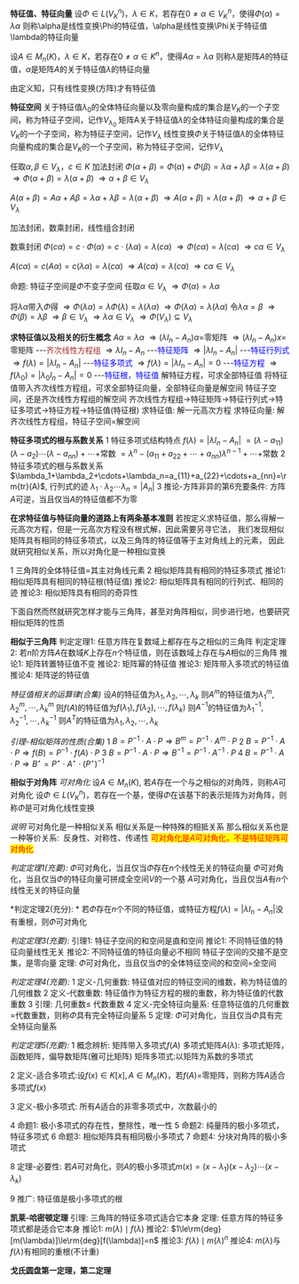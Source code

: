 **特征值、特征向量**
设$\Phi\in L(V_K^n)，\lambda\in K$，若存在$0\neq\alpha\in V_K^n$，使得$\Phi(\alpha)=\lambda\alpha$
则称\alpha是线性变换\Phi的特征值，\alpha是线性变换\Phi关于特征值\lambda的特征向量

设$A\in M_n(K)，\lambda\in K$，若存在$0\neq\alpha\in K^n$，使得$A\alpha=\lambda\alpha$
则称$\lambda$是矩阵$A$的特征值，$\alpha$是矩阵$A$的关于特征值$\lambda$的特征向量

由定义知，只有线性变换(方阵)才有特征值

**特征空间**
关于特征值$\lambda_0$的全体特征向量以及零向量构成的集合是$V_K$的一个子空间，称为特征子空间，记作$V_{\lambda_0}$
矩阵A关于特征值$\lambda$的全体特征向量构成的集合是$V_K$的一个子空间，称为特征子空间，记作$V_\lambda$
线性变换$\Phi$关于特征值$\lambda$的全体特征向量构成的集合是$V_K$的一个子空间，称为特征子空间，记作$V_\lambda$

任取$\alpha,\beta\in V_\lambda，c\in K$
加法封闭
$\Phi(\alpha+\beta)=\Phi(\alpha)+\Phi(\beta)=\lambda\alpha+\lambda\beta=\lambda(\alpha+\beta)$
$\Rightarrow \Phi(\alpha+\beta)=\lambda(\alpha+\beta)$
$\Rightarrow \alpha+\beta\in V_\lambda$

$A(\alpha+\beta)=A\alpha+A\beta=\lambda\alpha+\lambda\beta=\lambda(\alpha+\beta)$
$\Rightarrow A(\alpha+\beta)=\lambda(\alpha+\beta)$
$\Rightarrow \alpha+\beta\in V_\lambda$

加法封闭，数乘封闭，线性组合封闭

数乘封闭
$\Phi(c\alpha)=c\cdot\Phi(\alpha)=c\cdot(\lambda\alpha)=\lambda(c\alpha)$
$\Rightarrow \Phi(c\alpha)=\lambda(c\alpha)$
$\Rightarrow c\alpha\in V_\lambda$

$A(c\alpha)=c(A\alpha)=c(\lambda\alpha)=\lambda(c\alpha)$
$\Rightarrow A(c\alpha)=\lambda(c\alpha)$
$\Rightarrow c\alpha\in V_\lambda$

命题: 特征子空间是$\Phi$不变子空间
任取$\alpha\in V_\lambda$
$\Rightarrow \Phi(\alpha)=\lambda\alpha$

将$\lambda\alpha$带入$\Phi$得
$\Rightarrow \Phi(\lambda\alpha)=\lambda\Phi(\lambda)=\lambda(\lambda\alpha)$
$\Rightarrow \Phi(\lambda\alpha)=\lambda(\lambda\alpha)$
令$\lambda\alpha=\beta$
$\Rightarrow \Phi(\beta)=\lambda\beta$
$\Rightarrow \beta\in V_\lambda$
$\Rightarrow \lambda\alpha\in V_\lambda$
$\Rightarrow \Phi(V_\lambda)\subseteq V_\lambda$

**求特征值以及相关的衍生概念**
$A\alpha=\lambda\alpha$
$\Rightarrow (\lambda I_n-A_n)\alpha=$零矩阵
$\Rightarrow (\lambda I_n-A_n)x=$零矩阵  ---<font color=brown>齐次线性方程组</font>
$\Rightarrow \lambda I_n-A_n$ ---<font color=blue>特征矩阵</font>
$\Rightarrow |\lambda I_n-A_n|$ ---<font color=blue>特征行列式</font>
$\Rightarrow f(\lambda)=|\lambda I_n-A_n|$ ---<font color=blue>特征多项式</font>
$\Rightarrow f(\lambda)=|\lambda I_n-A_n|=0$ ---<font color=blue>特征方程</font>
$\Rightarrow f(\lambda_0)=|\lambda_0 I_n-A_n|=0$ ---<font color=blue>特征根，特征值</font>
解特征方程，可求全部特征值
将特征值带入齐次线性方程组，可求全部特征向量，全部特征向量是解空间
特征子空间，还是齐次线性方程组的解空间
齐次线性方程组$\to$特征矩阵$\to$特征行列式$\to$特征多项式$\to$特征方程$\to$特征值(特征根)
求特征值: 解一元高次方程
求特征向量: 解齐次线性方程组，特征子空间=解空间

**特征多项式的根与系数关系**
1 特征多项式结构特点
$f(\lambda)=|\lambda I_n-A_n|$
$=(\lambda-a_{11})(\lambda-a_{2})\cdots(\lambda-a_{nn})+\cdots+$常数
$=\lambda^n-(a_{11}+a_{22}+\cdots+a_{nn})\lambda^{n-1}+\cdots+$常数
2 特征多项式的根与系数关系
$\lambda_1+\lambda_2+\cdots+\lambda_n=a_{11}+a_{22}+\cdots+a_{nn}=\rm{tr}(A)$, 行列式的迹
$\lambda_1\cdot\lambda_2\cdots\lambda_n=|A_n|$
3 推论-方阵非异的第6充要条件: 方阵$A$可逆，当且仅当$A$的特征值都不为零

**在求特征值与特征向量的道路上有两条基本准则**
若按定义求特征值，那么得解一元高次方程，但是一元高次方程没有根式解，因此需要另寻它法，
我们发现相似矩阵具有相同的特征多项式，以及三角阵的特征值等于主对角线上的元素，
因此就研究相似关系，所以对角化是一种相似变换

1 三角阵的全体特征值=其主对角线元素
2 相似矩阵具有相同的特征多项式
  推论1: 相似矩阵具有相同的特征根(特征值)
  推论2: 相似矩阵具有相同的行列式、相同的迹
  推论3: 相似矩阵具有相同的奇异性

下面自然而然就研究怎样才能与三角阵，甚至对角阵相似，同步进行地，也要研究相似矩阵的性质

**相似于三角阵**
判定定理1: 任意方阵在复数域上都存在与之相似的三角阵
判定定理2: 若$n$阶方阵$A$在数域$K$上存在$n$个特征值，则在该数域上存在与$A$相似的三角阵
推论1: 矩阵转置特征值不变
推论2: 矩阵幂的特征值
推论3: 矩阵带入多项式的特征值
推论4: 矩阵逆的特征值

*特征值相关的运算律(合集)*
设$A$的特征值为$\lambda_1,\lambda_2,\cdots,\lambda_k$
则$A^m$的特征值为$\lambda_1^m,\lambda_2^m,\cdots,\lambda_k^m$
则$f(A)$的特征值为$f(\lambda_1),f(\lambda_2),\cdots,f(\lambda_k)$
则$A^{-1}$的特征值为$\lambda_1^{-1},\lambda_2^{-1},\cdots,\lambda_k^{-1}$
则$A^T$的特征值为$\lambda_1,\lambda_2,\cdots,\lambda_k$

*引理-相似矩阵的性质(合集)*
1 $B=P^{-1}\cdot A\cdot P\Rightarrow B^m=P^{-1}\cdot A^m\cdot P$
2 $B=P^{-1}\cdot A\cdot P\Rightarrow f(B)=P^{-1}\cdot f(A)\cdot P$
3 $B=P^{-1}\cdot A\cdot P\Rightarrow B^{-1}=P^{-1}\cdot A^{-1}\cdot P$
4 $B=P^{-1}\cdot A\cdot P\Rightarrow B^\star=P^\star\cdot A^\star\cdot (P^\star)^{-1}$

**相似于对角阵**
*可对角化*
设$A\in M_n(K)$, 若$A$存在一个与之相似的对角阵，则称$A$可对角化
设$\Phi\in L(V_K^n)$，若存在一个基，使得$\Phi$在该基下的表示矩阵为对角阵，则称$\Phi$是可对角化线性变换

*说明*
可对角化是一种相似关系
相似关系是一种特殊的相抵关系
那么相似关系也是一种等价关系:$\enspace$反身性、对称性、传递性
<mark><font color=red>可对角化是$A$可对角化，不是特征矩阵可对角化</font></mark>

*判定定理1(充要):* 
$\Phi$可对角化，当且仅当$\Phi$存在$n$个线性无关的特征向量
$\Phi$可对角化，当且仅当$\Phi$的特征向量可拼成全空间$V$的一个基
$A$可对角化，当且仅当$A$有$n$个线性无关的特征向量

*判定定理2(充分): *
若$\Phi$存在$n$个不同的特征值，或特征方程$f(\lambda)=|\lambda I_n-A_n|$没有重根，则$\Phi$可对角化

*判定定理3(充要):* 
引理1: 特征子空间的和空间是直和空间
      推论1: 不同特征值的特征向量线性无关
      推论2: 不同特征值的特征向量必不相同
      特征子空间的交接不是空集，是零向量
定理: $\Phi$可对角化，当且仅当$\Phi$的全体特征空间的和空间$=$全空间

*判定定理4(充要):*
1 定义-几何重数: 特征值对应的特征空间的维数，称为特征值的几何维数
2 定义-代数重数: 特征值作为特征方程的根的重数，称为特征值的代数重数
3 引理: 几何重数$\le$ 代数重数
4 定义-完全特征向量系: 任意特征值的几何重数=代数重数，则称$\Phi$具有完全特征向量系
5 定理: $\Phi$可对角化，当且仅当$\Phi$具有完全特征向量系

*判定定理5(充要):*
1 概念辨析: 
  矩阵带入多项式$f(A)$
  多项式矩阵$A(\lambda)$: 多项式矩阵，函数矩阵，偏导数矩阵(雅可比矩阵)
  矩阵多项式:以矩阵为系数的多项式

2 定义-适合多项式:设$f(x)\in K[x],A\in M_n(K)$，若$f(A)=$零矩阵，则称方阵$A$适合多项式$f(x)$

3 定义-极小多项式: 所有$A$适合的非零多项式中，次数最小的


4 命题1: 极小多项式的存在性，整除性，唯一性
5 命题2: 纯量阵的极小多项式，特征多项式
6 命题3: 相似矩阵具有相同极小多项式
7 命题4: 分块对角阵的极小多项式

8 定理-必要性: 若$A$可对角化，则$A$的极小多项式$m(x)=(x-\lambda_1)(x-\lambda_2)\cdots(x-\lambda_k)$

9 推广: 特征值是极小多项式的根

**凯莱-哈密顿定理**
引理: 三角阵的特征多项式适合它本身
定理: 任意方阵的特征多项式都是适合它本身
推论1: $m(\lambda)\mid f(\lambda)$
推论2: $1\le\rm{deg}[m(\lambda)]\le\rm{deg}[f(\lambda)]=n$
推论3: $f(\lambda)\mid m(\lambda)^n$
推论4: $m(\lambda)$与$f(\lambda)$有相同的重根(不计重)

**戈氏圆盘第一定理，第二定理**